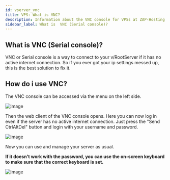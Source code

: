 ```yaml
---
id: vserver_vnc
title: VPS: What is VNC?
description: Information about the VNC console for VPSs at ZAP-Hosting - ZAP-Hosting.com documentation
sidebar_label: What is  VNC (Serial console)?
---
```


## What is VNC (Serial console)?

VNC or Serial console is a way to connect to your v/RootServer if it has no active internet connection. So if you ever got your ip settings messed up, this is the best solution to fix it.


## How do i use VNC?
The VNC console can be accessed via the menu on the left side.

![image](https://user-images.githubusercontent.com/13604413/159184892-dd8a52a0-8d0c-4edc-aec0-7388cc9c489f.png)

Then the web client of the VNC console opens. Here you can now log in even if the server has no active internet connection. Just press the "Send CtrlAltDel" button and login with your username and password.

![image](https://user-images.githubusercontent.com/13604413/159184897-2e42d34b-74d8-4a25-a723-cb030a148aee.png)

Now you can use and manage your server as usual.

**If it doesn't work with the password, you can use the on-screen keyboard to make sure that the correct keyboard is set.**

![image](https://user-images.githubusercontent.com/13604413/159184900-556d5ebe-5454-44db-a6d2-3cc2cc56f7fb.png)
